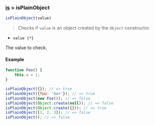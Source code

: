 ### [is](../) > isPlainObject

```js
isPlainObject(value)
```

> Checks if <code>value</code> is an object created by the <code>Object</code> constructor.

- <code>value {\*}</code>

The value to check.

#### Example
```js
function Foo() {
    this.a = 1;
}

isPlainObject({}); // => true
isPlainObject({foo: 'bar'}); // => true
isPlainObject(new Foo()); // => false
isPlainObject(Object.create(null)); // => false
isPlainObject(Object.create({})); // => true
isPlainObject([1, 2, 3]); // => false
isPlainObject(); // => false
```
